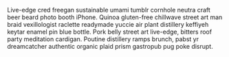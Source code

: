 Live-edge cred freegan sustainable umami tumblr cornhole neutra craft beer beard photo booth iPhone. Quinoa gluten-free chillwave street art man braid vexillologist raclette readymade yuccie air plant distillery keffiyeh keytar enamel pin blue bottle. Pork belly street art live-edge, bitters roof party meditation cardigan. Poutine distillery ramps brunch, pabst yr dreamcatcher authentic organic plaid prism gastropub pug poke disrupt.